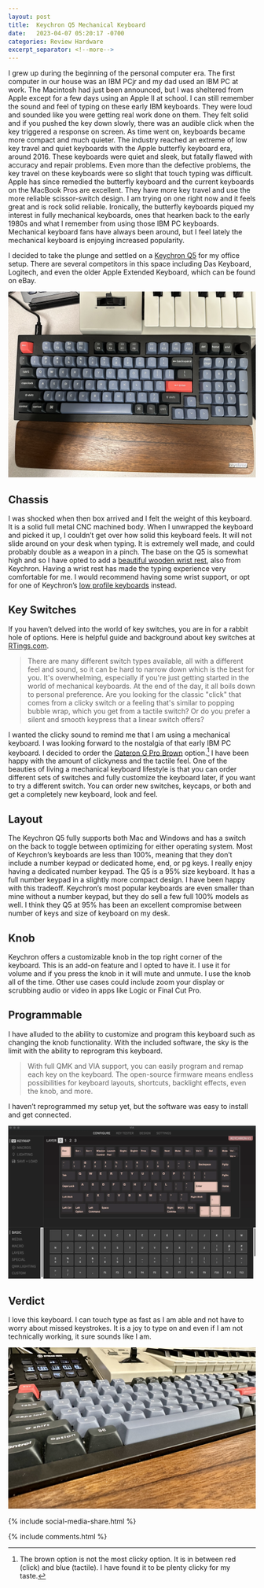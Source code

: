 ```yaml
---
layout: post
title:  Keychron Q5 Mechanical Keyboard
date:   2023-04-07 05:20:17 -0700
categories: Review Hardware
excerpt_separator: <!--more-->
---
```


I grew up during the beginning of the personal computer era. The first computer in our house was an IBM PCjr and my dad used an IBM PC at work. The Macintosh had just been announced, but I was sheltered from Apple except for a few days using an Apple II at school. <!--more--> I can still remember the sound and feel of typing on these early IBM keyboards. They were loud and sounded like you were getting real work done on them. They felt solid and if you pushed the key down slowly, there was an audible click when the key triggered a response on screen. As time went on, keyboards became more compact and much quieter. The industry reached an extreme of low key travel and quiet keyboards with the Apple butterfly keyboard era, around 2016. These keyboards were quiet and sleek, but fatally flawed with accuracy and repair problems. Even more than the defective problems, the key travel on these keyboards were so slight that touch typing was difficult. Apple has since remedied the butterfly keyboard and the current keyboards on the MacBook Pros are excellent. They have more key travel and use the more reliable scissor-switch design. I am trying on one right now and it feels great and is rock solid reliable. Ironically, the butterfly keyboards piqued my interest in fully mechanical keyboards, ones that hearken back to the early 1980s and what I remember from using those IBM PC keyboards. Mechanical keyboard fans have always been around, but I feel lately the mechanical keyboard is enjoying increased popularity. 

I decided to take the plunge and settled on a [Keychron Q5][1] for my office setup. There are several competitors in this space including Das Keyboard, Logitech, and even the older Apple Extended Keyboard, which can be found on eBay. 

![Keychron 1][image-1]

## Chassis
I was shocked when then box arrived and I felt the weight of this keyboard. It is a solid full metal CNC machined body. When I unwrapped the keyboard and picked it up, I couldn’t get over how solid this keyboard feels. It will not slide around on your desk when typing. It is extremely well made, and could probably double as a weapon in a pinch. The base on the Q5 is somewhat high and so I have opted to add a [beautiful wooden wrist rest][2], also from Keychron. Having a wrist rest has made the typing experience very comfortable for me. I would recommend having some wrist support, or opt for one of Keychron’s [low profile keyboards][3] instead. 

## Key Switches
If you haven’t delved into the world of key switches, you are in for a rabbit hole of options. Here is helpful guide and background about key switches at [RTings.com][4]. 

> There are many different switch types available, all with a different feel and sound, so it can be hard to narrow down which is the best for you. It's overwhelming, especially if you're just getting started in the world of mechanical keyboards. At the end of the day, it all boils down to personal preference. Are you looking for the classic "click" that comes from a clicky switch or a feeling that's similar to popping bubble wrap, which you get from a tactile switch? Or do you prefer a silent and smooth keypress that a linear switch offers?

I wanted the clicky sound to remind me that I am using a mechanical keyboard. I was looking forward to the nostalgia of that early IBM PC keyboard. I decided to order the [Gateron G Pro Brown][5] option.[^1] I have been happy with the amount of clickyness and the tactile feel. One of the beauties of living a mechanical keyboard lifestyle is that you can order different sets of switches and fully customize the keyboard later, if you want to try a different switch. You can order new switches, keycaps, or both and get a completely new keyboard, look and feel. 

## Layout
The Keychron Q5 fully supports both Mac and Windows and has a switch on the back to toggle between optimizing for either operating system. Most of Keychron’s keyboards are less than 100%, meaning that they don’t include a number keypad or dedicated home, end, or pg keys. I really enjoy having a dedicated number keypad. The Q5 is a 95% size keyboard. It has a full number keypad in a slightly more compact design. I have been happy with this tradeoff. Keychron’s most popular keyboards are even smaller than mine without a number keypad, but they do sell a few full 100% models as well. I think they Q5 at 95% has been an excellent compromise between number of keys and size of keyboard on my desk. 


## Knob
Keychron offers a customizable knob in the top right corner of the keyboard. This is an add-on feature and I opted to have it. I use it for volume and if you press the knob in it will mute and unmute. I use the knob all of the time. Other use cases could include zoom your display or scrubbing audio or video in apps like Logic or Final Cut Pro. 

## Programmable
I have alluded to the ability to customize and program this keyboard such as changing the knob functionality. With the included software, the sky is the limit with the ability to reprogram this keyboard. 

> With full QMK and VIA support, you can easily program and remap each key on the keyboard. The open-source firmware means endless possibilities for keyboard layouts, shortcuts, backlight effects, even the knob, and more. 

I haven’t reprogrammed my setup yet, but the software was easy to install and get connected. 

![VIA Software][image-2]

## Verdict
I love this keyboard. I can touch type as fast as I am able and not have to worry about missed keystrokes. It is a joy to type on and even if I am not technically working, it sure sounds like I am. 


![Keychron Side][image-3]

{% include social-media-share.html %}

[^1]:   The brown option is not the most clicky option. It is in between red (click) and blue (tactile). I have found it to be plenty clicky for my taste.

[1]:    https://www.keychron.com/products/keychron-q5-qmk-custom-mechanical-keyboard?variant=40010452041817
[2]:    https://www.keychron.com/products/keychron-keyboard-wooden-palm-rest
[3]:    https://www.keychron.com/collections/low-profile-keyboard-collection
[4]:    https://www.rtings.com/keyboard/learn/mechanical-switches
[5]:    https://www.keychron.com/products/keychron-mechanical-switch-set?variant=39305107865689

[image-1]: /assets/keychron-top.jpeg
[image-2]: /assets/via-keychron.jpg
[image-3]: /assets/keychron-side.jpeg

{% include comments.html %}